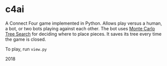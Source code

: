 # c4ai
A Connect Four game implemented in Python. Allows play versus a human, a bot, or two bots playing against each other.
The bot uses [Monte Carlo Tree Search](https://en.wikipedia.org/wiki/Monte_Carlo_tree_search) for deciding where to place pieces. It saves its tree every time the game is closed.

To play, run `view.py`

2018
